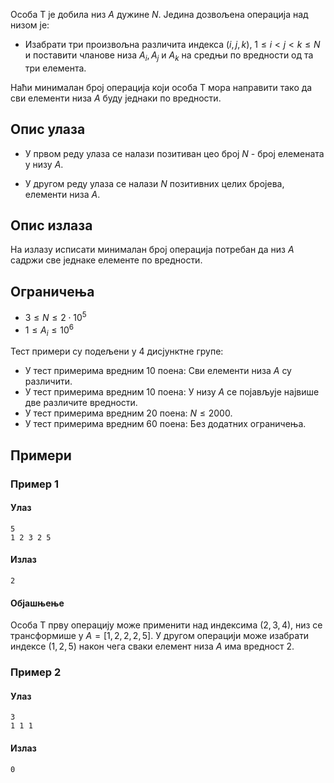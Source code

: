 Особа Т је добила низ $A$ дужине $N$. Једина дозвољена операција над низом је:

* Изабрати три произвољна различита индекса $(i, j, k)$, $1 \leq i < j < k \leq N$ и поставити чланове низа $A_i, A_j$ и $A_k$ на средњи по вредности од та три елемента.

Наћи минималан број операција који особа Т мора направити тако да сви елементи низа $A$ буду једнаки по вредности.

## Опис улаза
* У првом реду улаза се налази позитиван цео број $N$ - број елемената у низу $A$. 

* У другом реду улаза се налази $N$ позитивних целих бројева, елементи низа $A$.

## Опис излаза
На излазу исписати минималан број операција потребан да низ $A$ садржи све једнаке елементе по вредности.

## Ограничења
-   $3 \leq N \leq 2\cdot10^5$
-   $1 \leq A_i\leq 10^6$

Тест примери су подељени у $4$ дисјунктне групе:

-   У тест примерима вредним $10$ поена: Сви елементи низа $A$ су различити.
-   У тест примерима вредним $10$ поена: У низу $A$ се појављује највише две различите вредности.
-   У тест примерима вредним $20$ поена: $N\leq 2000$.
-   У тест примерима вредним $60$ поена: Без додатних ограничења.

## Примери
### Пример 1
#### Улаз
```
5
1 2 3 2 5
```

#### Излаз
```
2
```

#### Објашњење
Особа Т прву операцију може применити над индексима $(2, 3, 4)$, низ се трансформише у $A = [1, 2, 2, 2, 5]$. У другом операцији може изабрати индексе $(1, 2, 5)$ након чега сваки елемент низа $A$ има вредност $2$. 

### Пример 2
#### Улаз
```
3
1 1 1
```

#### Излаз
```
0
```
